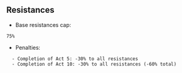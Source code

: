 ## Resistances
- Base resistances cap: 
```
75%
```
- Penalties:
```
  - Completion of Act 5: -30% to all resistances
  - Completion of Act 10: -30% to all resistances (-60% total)
```